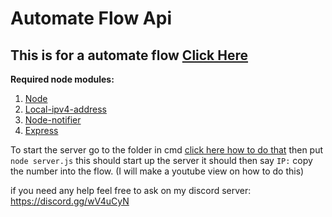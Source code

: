 # Automate Flow Api
## This is for a automate flow [Click Here]()
**Required node modules:**
1. [Node](https://nodejs.org) 
2. [Local-ipv4-address](https://www.npmjs.com/package/local-ipv4-address)
3. [Node-notifier](https://www.npmjs.com/package/node-notifier)
4. [Express](https://www.npmjs.com/package/express)

To start the server go to the folder in cmd [click here how to do that](https://www.youtube.com/watch?v=sjaCgavMO18) then put `node server.js` this should start up the server it should then say `IP:` copy the number into the flow.
(I will make a youtube view on how to do this)


if you need any help feel free to ask on my discord server: https://discord.gg/wV4uCyN
